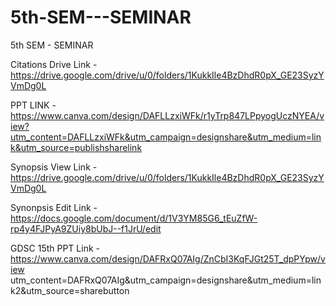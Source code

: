 # 5th-SEM---SEMINAR
5th SEM - SEMINAR


Citations Drive Link - https://drive.google.com/drive/u/0/folders/1KukkIle4BzDhdR0pX_GE23SyzYVmDg0L

PPT LINK -https://www.canva.com/design/DAFLLzxiWFk/r1yTrp847LPpyogUczNYEA/view?utm_content=DAFLLzxiWFk&utm_campaign=designshare&utm_medium=link&utm_source=publishsharelink

Synopsis View Link - https://drive.google.com/drive/u/0/folders/1KukkIle4BzDhdR0pX_GE23SyzYVmDg0L

Synonpsis Edit Link - https://docs.google.com/document/d/1V3YM85G6_tEuZfW-rp4y4FJPyA9ZUiy8bUbJ--f1JrU/edit


GDSC 15th PPT Link - https://www.canva.com/design/DAFRxQ07AIg/ZnCbI3KqFJGt25T_dpPYpw/view utm_content=DAFRxQ07AIg&utm_campaign=designshare&utm_medium=link2&utm_source=sharebutton
